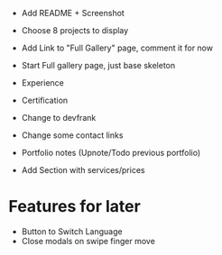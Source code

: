 - Add README + Screenshot
  
- Choose 8 projects to display
  
- Add Link to "Full Gallery" page, comment it for now

- Start Full gallery page, just base skeleton

- Experience
- Certification

- Change to devfrank
- Change some contact links

- Portfolio notes (Upnote/Todo previous portfolio)


- Add Section with services/prices



# Features for later
- Button to Switch Language
- Close modals on swipe finger move
